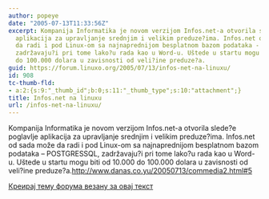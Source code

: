 ```yaml
---
author: popeye
date: "2005-07-13T11:33:56Z"
excerpt: Kompanija Informatika je novom verzijom Infos.net-a otvorila slede?e poglavlje
  aplikacija za upravljanje srednjim i velikim preduze?ima. Infos.net od sada može
  da radi i pod Linux-om sa najnaprednijom besplatnom bazom podataka - POSTGRESSQL,
  zadržavaju?i pri tome lako?u rada kao u Word-u. Uštede u startu mogu biti od 10.000
  do 100.000 dolara u zavisnosti od veli?ine preduze?a.
guid: https://forum.linuxo.org/2005/07/13/infos-net-na-linuxu/
id: 908
tc-thumb-fld:
- a:2:{s:9:"_thumb_id";b:0;s:11:"_thumb_type";s:10:"attachment";}
title: Infos.net na linuxu
url: /infos-net-na-linuxu/
---
```

Kompanija Informatika je novom verzijom Infos.net-a otvorila slede?e poglavlje aplikacija za upravljanje srednjim i velikim preduze?ima. Infos.net od sada može da radi i pod Linux-om sa najnaprednijom besplatnom bazom podataka &#8211; POSTGRESSQL, zadržavaju?i pri tome lako?u rada kao u Word-u. Uštede u startu mogu biti od 10.000 do 100.000 dolara u zavisnosti od veli?ine preduze?a.<!--break-->http://www.danas.co.yu/20050713/commedia2.html#5

[Креирај тему форума везану за овај текст](https://linuxo.org/nova-tema-na-forumu/?se_pid=908)